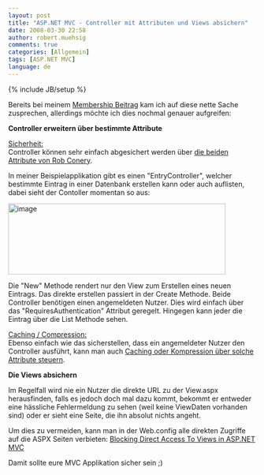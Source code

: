 ```yaml
---
layout: post
title: "ASP.NET MVC - Controller mit Attributen und Views absichern"
date: 2008-03-30 22:58
author: robert.muehsig
comments: true
categories: [Allgemein]
tags: [ASP.NET MVC]
language: de
---
```

{% include JB/setup %}
<p>Bereits bei meinem <a href="{{BASE_PATH}}/2008/03/13/aspnet-mvc-preview-2-membership/">Membership Beitrag</a> kam ich auf diese nette Sache zusprechen, allerdings m&#246;chte ich dies nochmal genauer aufgreifen:</p>  <p><strong>Controller erweitern &#252;ber bestimmte Attribute</strong></p>  <p><u>Sicherheit:     <br /></u>Controller k&#246;nnen sehr einfach abgesichert werden &#252;ber <a href="http://blog.wekeroad.com/2008/03/12/aspnet-mvc-securing-your-controller-actions/">die beiden Attribute von Rob Conery</a>. </p>  <p>In meiner Beispielapplikation gibt es einen &quot;EntryController&quot;, welcher bestimmte Eintrag in einer Datenbank erstellen kann oder auch auflisten, dabei sieht der Contoller momentan so aus:</p>  <p><a href="{{BASE_PATH}}/assets/wp-images/image346.png"><img style="border-right: 0px; border-top: 0px; border-left: 0px; border-bottom: 0px" height="144" alt="image" src="{{BASE_PATH}}/assets/wp-images/image-thumb325.png" width="441" border="0" /></a> </p>  <p>Die &quot;New&quot; Methode rendert nur den View zum Erstellen eines neuen Eintrags. Das direkte erstellen passiert in der Create Methode. Beide Controller ben&#246;tigen einen angemeldeten Nutzer. Dies wird einfach &#252;ber das &quot;RequiresAuthentication&quot; Attribut geregelt. Hingegen kann jeder die Eintrag &#252;ber die List Methode sehen. </p>  <p><u>Caching / Compression:     <br /></u>Ebenso einfach wie das sicherstellen, dass ein angemeldeter Nutzer den Controller ausf&#252;hrt, kann man auch <a href="http://weblogs.asp.net/rashid/archive/2008/03/28/asp-net-mvc-action-filter-caching-and-compression.aspx">Caching oder Kompression &#252;ber solche Attribute steuern</a>.     <br /></p>  <p><strong>Die Views absichern</strong></p>  <p>Im Regelfall wird nie ein Nutzer die direkte URL zu der View.aspx herausfinden, falls es jedoch doch mal dazu kommt, bekommt er entweder eine h&#228;ssliche Fehlermeldung zu sehen (weil keine ViewDaten vorhanden sind) oder er sieht eine Seite, die ihn absolut nichts angeht. </p>  <p>Um dies zu vermeiden, kann man in der Web.config alle direkten Zugriffe auf die ASPX Seiten verbieten: <a href="http://haacked.com/archive/2008/02/12/asp.net-mvc-blocking-direct-access-to-views.aspx">Blocking Direct Access To Views in ASP.NET MVC</a></p>  <p>Damit sollte eure MVC Applikation sicher sein ;)</p>
